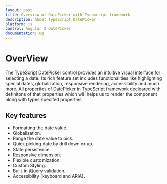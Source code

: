 ```yaml
---
layout: post
title: Overview of DatePicker with Tyepscript framework
description: About TypeScript DatePicker
platform: js
control: Angular 2 DatePicker
documentation: ug
---
```

# OverView

The TypeScript DatePicker control provides an intuitive visual interface for selecting a date. Its rich feature set includes functionalities like highlighting special dates, globalization, responsive rendering, accessibility and much more. All properties of DatePicker in TypeScript framework decleared with definitons of that properties which will helps us to render the component along with types specifed properties.

## Key features

* Formatting the date value.
* Globalization.
* Range the date value to pick.
* Quick picking date by drill down or up.
* State persistence.
* Responsive dimension.
* Flexible customization.
* Custom Styling.
* Built-in jQuery validation.
* Accessibility (keyboard and ARIA).
